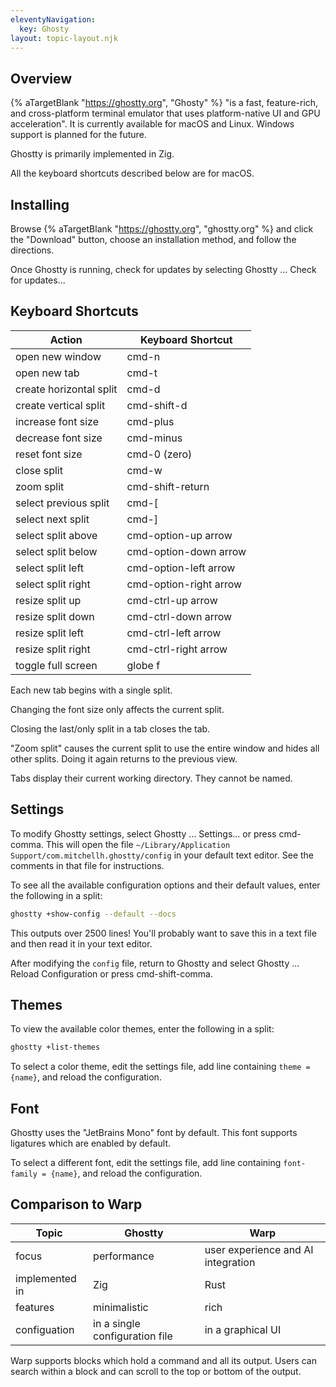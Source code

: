 ```yaml
---
eleventyNavigation:
  key: Ghosty
layout: topic-layout.njk
---
```


## Overview

{% aTargetBlank "https://ghostty.org", "Ghosty" %}
"is a fast, feature-rich, and cross-platform terminal emulator
that uses platform-native UI and GPU acceleration".
It is currently available for macOS and Linux.
Windows support is planned for the future.

Ghostty is primarily implemented in Zig.

All the keyboard shortcuts described below are for macOS.

## Installing

Browse {% aTargetBlank "https://ghostty.org", "ghostty.org" %}
and click the "Download" button, choose an installation method,
and follow the directions.

Once Ghostty is running, check for updates
by selecting Ghostty ... Check for updates...

## Keyboard Shortcuts

| Action                  | Keyboard Shortcut      |
| ----------------------- | ---------------------- |
| open new window         | cmd-n                  |
| open new tab            | cmd-t                  |
| create horizontal split | cmd-d                  |
| create vertical split   | cmd-shift-d            |
| increase font size      | cmd-plus               |
| decrease font size      | cmd-minus              |
| reset font size         | cmd-0 (zero)           |
| close split             | cmd-w                  |
| zoom split              | cmd-shift-return       |
| select previous split   | cmd-[                  |
| select next split       | cmd-]                  |
| select split above      | cmd-option-up arrow    |
| select split below      | cmd-option-down arrow  |
| select split left       | cmd-option-left arrow  |
| select split right      | cmd-option-right arrow |
| resize split up         | cmd-ctrl-up arrow      |
| resize split down       | cmd-ctrl-down arrow    |
| resize split left       | cmd-ctrl-left arrow    |
| resize split right      | cmd-ctrl-right arrow   |
| toggle full screen      | globe f                |

Each new tab begins with a single split.

Changing the font size only affects the current split.

Closing the last/only split in a tab closes the tab.

"Zoom split" causes the current split to use the entire window
and hides all other splits.
Doing it again returns to the previous view.

Tabs display their current working directory.
They cannot be named.

## Settings

To modify Ghostty settings, select Ghostty ... Settings... or press cmd-comma.
This will open the file
`~/Library/Application Support/com.mitchellh.ghostty/config`
in your default text editor.
See the comments in that file for instructions.

To see all the available configuration options and their default values,
enter the following in a split:

```bash
ghostty +show-config --default --docs
```

This outputs over 2500 lines!
You'll probably want to save this in a text file
and then read it in your text editor.

After modifying the `config` file, return to Ghostty
and select Ghostty ... Reload Configuration or press cmd-shift-comma.

## Themes

To view the available color themes, enter the following in a split:

```bash
ghostty +list-themes
```

To select a color theme, edit the settings file,
add line containing `theme = {name}`, and reload the configuration.

## Font

Ghostty uses the "JetBrains Mono" font by default.
This font supports ligatures which are enabled by default.

To select a different font, edit the settings file,
add line containing `font-family = {name}`, and reload the configuration.

## Comparison to Warp

| Topic          | Ghostty                        | Warp                               |
| -------------- | ------------------------------ | ---------------------------------- |
| focus          | performance                    | user experience and AI integration |
| implemented in | Zig                            | Rust                               |
| features       | minimalistic                   | rich                               |
| configuation   | in a single configuration file | in a graphical UI                  |

Warp supports blocks which hold a command and all its output.
Users can search within a block and
can scroll to the top or bottom of the output.
